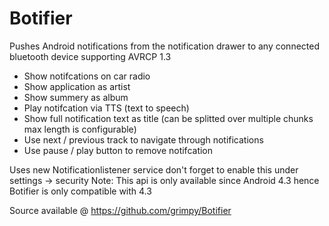 Botifier
========

Pushes Android notifications from the notification drawer to any connected bluetooth device supporting AVRCP 1.3

* Show notifcations on car radio 
* Show application as artist
* Show summery as album
* Play notifcation via TTS (text to speech)
* Show full notification text as title (can be splitted over multiple chunks max length is configurable)
* Use next / previous track to navigate through notifications
* Use pause / play button to remove notifcation

Uses new Notificationlistener service don't forget to enable this under settings -> security
Note: This api is only available since Android 4.3 hence Botifier is only compatible with 4.3


Source available @ https://github.com/grimpy/Botifier
